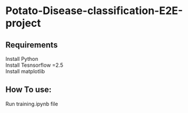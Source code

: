 # Potato-Disease-classification-E2E-project

## Requirements

Install Python\
Install Tesnsorflow =2.5\
Install matplotlib


## How To use:

Run training.ipynb file

